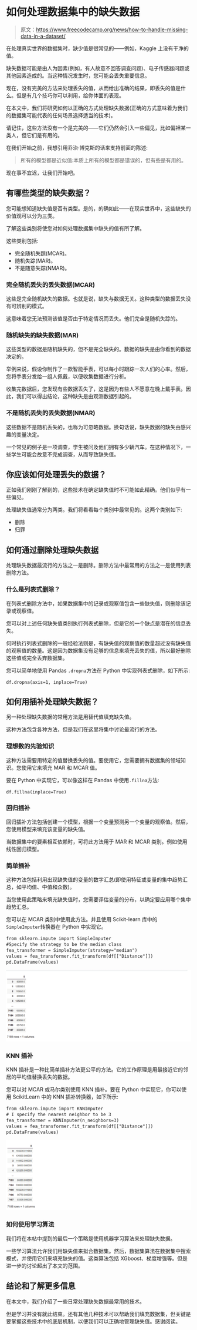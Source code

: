 # 如何处理数据集中的缺失数据

> 原文：<https://www.freecodecamp.org/news/how-to-handle-missing-data-in-a-dataset/>

在处理真实世界的数据集时，缺少值是很常见的——例如，Kaggle 上没有干净的值。

缺失数据可能是由人为因素(例如，有人故意不回答调查问题)、电子传感器问题或其他因素造成的。当这种情况发生时，您可能会丢失重要信息。

现在，没有完美的方法来处理丢失的值，从而给出准确的结果，即丢失的值是什么。但是有几个技巧你可以利用，给你体面的表现。

在本文中，我们将研究如何以正确的方式处理缺失数据(正确的方式意味着为我们的数据集可能代表的任何场景选择适当的技术)。

请记住，这些方法没有一个是完美的——它们仍然会引入一些偏见，比如偏袒某一类人，但它们是有用的。

在我们开始之前，我想引用乔治·博克斯的话来支持前面的陈述:

> 所有的模型都是近似值:本质上所有的模型都是错误的，但有些是有用的。

现在事不宜迟，让我们开始吧。

## 有哪些类型的缺失数据？

您可能想知道缺失值是否有类型。是的，的确如此——在现实世界中，这些缺失的价值观可以分为三类。

了解这些类别将使您对如何处理数据集中缺失的值有所了解。

这些类别包括:

*   完全随机失踪(MCAR)。
*   随机失踪(MAR)。
*   不是随意失踪(NMAR)。

### 完全随机丢失的丢失数据(MCAR)

这些是完全随机缺失的数据。也就是说，缺失与数据无关。这种类型的数据丢失没有可辨别的模式。

这意味着您无法预测该值是否由于特定情况而丢失。他们完全是随机失踪的。

### 随机缺失的缺失数据(MAR)

这些类型的数据是随机缺失的，但不是完全缺失的。数据的缺失是由你看到的数据决定的。

举例来说，假设你制作了一款智能手表，可以每小时跟踪一次人们的心率。然后，您将手表分发给一组人佩戴，以便收集数据进行分析。

收集完数据后，您发现有些数据丢失了，这是因为有些人不愿意在晚上戴手表。因此，我们可以得出结论，这种缺失是由观测数据引起的。

### 不是随机丢失的丢失数据(NMAR)

这些数据不是随机丢失的，也称为可忽略数据。换句话说，缺失数据的缺失由感兴趣的变量决定。

一个常见的例子是一项调查，学生被问及他们拥有多少辆汽车。在这种情况下，一些学生可能会故意不完成调查，从而导致缺失值。

## 你应该如何处理丢失的数据？

正如我们刚刚了解到的，这些技术在确定缺失值时不可能如此精确。他们似乎有一些偏见。

处理缺失值通常分为两类。我们将看看每个类别中最常见的。这两个类别如下:

*   删除
*   归罪

## **如何通过删除处理缺失数据**

处理缺失数据最流行的方法之一是删除。删除方法中最常用的方法之一是使用列表删除方法。

### 什么是列表式删除？

在列表式删除方法中，如果数据集中的记录或观察值包含一些缺失值，则删除该记录或观察值。

您可以对上述任何缺失值类别执行列表式删除，但是它的一个缺点是潜在的信息丢失。

何时执行列表式删除的一般经验法则是，有缺失值的观察值的数量超过没有缺失值的观察值的数量。这是因为数据集没有足够的信息来填充丢失的值，所以最好删除这些值或完全丢弃数据集。

您可以简单地使用 Pandas `.dropna`方法在 Python 中实现列表式删除，如下所示:

```
df.dropna(axis=1, inplace=True) 
```

## **如何用插补处理缺失数据？**

另一种处理缺失数据的常用方法是用替代值填充缺失值。

这种方法包含各种方法，但是我们在这里将集中讨论最流行的方法。

### 理想数的先验知识

这种方法需要用特定的值替换丢失的值。要使用它，您需要拥有数据集的领域知识。您使用它来填充 MAR 和 MCAR 值。

要在 Python 中实现它，可以像这样在 Pandas 中使用`.fillna`方法:

```
df.fillna(inplace=True) 
```

### 回归插补

回归插补方法包括创建一个模型，根据一个变量预测另一个变量的观察值。然后，您使用模型来填充该变量的缺失值。

当数据集中的要素相互依赖时，可将此方法用于 MAR 和 MCAR 类别。例如使用线性回归模型。

### 简单插补

这种方法包括利用出现缺失值的变量的数字汇总(即使用特征或变量的集中趋势汇总，如平均值、中值和众数)。

当您使用此策略来填充缺失值时，您需要评估变量的分布，以确定要应用哪个集中趋势汇总。

您可以在 MCAR 类别中使用此方法。并且使用 Scikit-learn 库中的`SimpleImputer`转换器在 Python 中实现它。

```
from sklearn.impute import SimpleImputer
#Specify the strategy to be the median class
fea_transformer = SimpleImputer(strategy="median")
values = fea_transformer.fit_transform(df[["Distance"]])
pd.DataFrame(values) 
```

![LA7UBjLpFXy3YUZ7RG1k9eyk8Y9jQTHEP3v1RarmMD1sHmmry0NDcZAUj1Yf7PxByjmalnxug-TvamDss85jmFiwQ8bSQ5IPPlpgVBNg2XkSUFCoyF_vKkPVUpQBT1_dva29EKKLxdyuE9IomA](img/9b546c1cfa9abcdcc000727f2f2d6679.png)

### KNN 插补

KNN 插补是一种比简单插补方法更公平的方法。它的工作原理是用最接近它的邻居的平均值替换丢失的数据。

您可以对 MCAR 或马尔类别使用 KNN 插补。要在 Python 中实现它，你可以使用 ScikitLearn 中的 KNN 插补转换器，如下所示:

```
from sklearn.impute import KNNImputer
# I specify the nearest neighbor to be 3 
fea_transformer = KNNImputer(n_neighbors=3)
values = fea_transformer.fit_transform(df[["Distance"]])
pd.DataFrame(values) 
```

![EcAOhM2hrcL1nNyLTbry-76ADhEJ8aJliuae4SEaRzNxzN031BgBNT03iMv4PjoqkaTU2TmCwMuIY_M0ZGbvZCzKvQ-8PO_1h03LjjdFMZj_ZuW9zhNwq1TKQD3WZHKcry2_MpPD6ul-ykYpFg](img/b0426c4ce38e45cbe50c116933270743.png)

### 如何使用学习算法

我们将在本帖中提到的最后一个策略是使用机器学习算法来处理缺失数据。

一些学习算法允许我们用缺失值来拟合数据集。然后，数据集算法在数据集中搜索模式，并使用它们来填充缺失的值。这类算法包括 XGboost、梯度增强等。但是进一步的讨论超出了本文的范围。

## 结论和了解更多信息

在本文中，我们介绍了一些日常处理缺失数据最常用的技术。

但是学习并没有就此结束。还有其他几种技术可以帮助我们填充数据集，但关键是要掌握这些技术中的底层机制，以便我们可以正确地管理缺失值。感谢阅读。